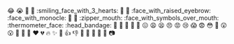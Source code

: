 :joy:
:sob:
:rofl:
:exploding_head:
:smiling_face_with_3_hearts:
:partying_face:
:thinking:
:face_with_raised_eyebrow:
:face_with_monocle:
:yawning_face:
:shushing_face:
:zipper_mouth:
:face_with_symbols_over_mouth:
:thermometer_face:
:head_bandage:
:nauseated_face:
:sneezing_face:
:hot_face:
:cold_face:
:woozy_face:
:confounded:
:weary:
:tired_face:
:angry:
:rage:
:cry:
:scream:
:fearful:
:flushed:
:dizzy:
:astonished:
:open_mouth:
:grimacing:
:lying_face:
:pinching_hand:
:heart:
:broken_heart:
:fire:
:sparkles:
:star_struck:
:thumbsup:
:thumbsdown:
:100:
:tada:
:confetti_ball:
:balloon:
:gift:
:camera: